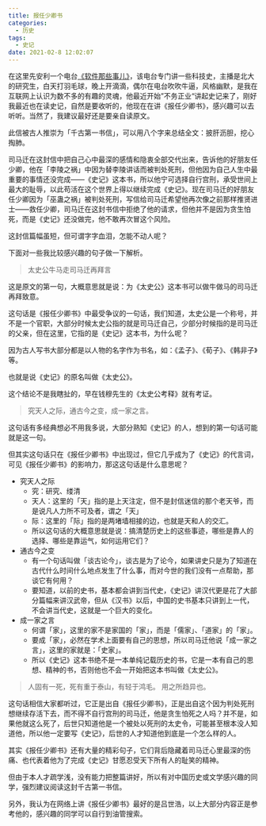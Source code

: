 ```yaml
---
title: 报任少卿书
categories:
  - 历史
tags:
  - 史记
date: 2021-02-8 12:02:07
---
```


在这里先安利一个电台[《软件那些事儿》](https://music.163.com/radio/?id=336387122&userid=284852689)，该电台专门讲一些科技史，主播是北大的研究生，白天打羽毛球，晚上开滴滴，偶尔在电台吹吹牛逼，风格幽默，是我在互联网上认识为数不多的有趣的灵魂，他最近开始”不务正业“讲起史记来了，刚好我最近也在读史记，自然是要收听的，他现在在讲《报任少卿书》，感兴趣可以去听听。当然了，我建议最好还是要亲自读原文。

此信被古人推崇为「千古第一书信」，可以用八个字来总结全文：披肝沥胆，挖心掏肺。

司马迁在这封信中把自己心中最深的感情和隐衷全部交代出来，告诉他的好朋友任少卿，他在「李陵之祸」中因为替李陵讲话而被判处死刑，但他因为自己人生中最重要的事情还没完成——《史记》这本书，所以他宁可选择自行宫刑，承受世间上最大的耻辱，以此苟活在这个世界上得以继续完成《史记》。现在司马迁的好朋友任少卿因为「巫蛊之祸」被判处死刑，写信给司马迁希望他再次像之前那样推贤进士——救任少卿，司马迁在这封书信中拒绝了他的请求，但他并不是因为贪生怕死，而是《史记》还没做完，他不敢再次冒这个风险。

这封信篇幅虽短，但可谓字字血泪，怎能不动人呢？

下面对一些我比较感兴趣的句子做一下解析。

> 太史公牛马走司马迁再拜言

这是原文的第一句，大概意思就是说：为《太史公》这本书可以做牛做马的司马迁再拜致意。

这句话是《报任少卿书》中最受争议的一句话，我们知道，太史公是一个称号，并不是一个官职，大部分时候太史公指的就是司马迁自己，少部分时候指的是司马迁的父亲，但在这里，它指的是《史记》这本书，为什么呢？

因为古人写书大部分都是以人物的名字作为书名，如：《孟子》、《荀子》、《韩非子》等。

也就是说《史记》的原名叫做《太史公》。

这个结论不是我瞎扯的，早在钱穆先生的《太史公考释》就有考证。

> 究天人之际，通古今之变，成一家之言。

这句话有多经典想必不用我多说，大部分熟知《史记》的人，想到的第一句话可能就是这一句。

但其实这句话只在《报任少卿书》中出现过，但它几乎成为了《史记》的代言词，可见《报任少卿书》的影响力，那这这句话是什么意思呢？

- 究天人之际
  - 究：研究、缕清
  - 天人：这里的「天」指的是上天注定，但不是封信迷信的那个老天爷，而是说凡人力所不可及者，谓之「天」
  - 际：这里的「际」指的是两堵墙相接的边，也就是天和人的交汇。
  - 所以这句话的大概意思就是说：搞清楚历史上的这些事迹，哪些是靠人的选择、哪些是靠运气，如何运用它们？
- 通古今之变
  - 有一个句话叫做「谈古论今」，谈古是为了论今，如果讲史只是为了知道在古代什么时间什么地点发生了什么事，而对今世的我们没有一点帮助，那谈它有何用？
  - 要知道，以前的史书，基本都会讲到当代史，《史记》讲汉代更是花了大部分篇幅来讲汉武帝，但从《汉书》以后，中国的史书基本只讲到上一代，不会讲当代史，这就是一个巨大的变化。
- 成一家之言
  - 何谓「家」，这里的家不是家国的「家」，而是「儒家」、「道家」的「家」。
  - 要成「家」，必然在学术上面要有自己的思想，所以司马迁他说「成一家之言」，这里的家就是：「史家」。
  - 所以《史记》这本书绝不是一本单纯记载历史的书，它是一本有自己的思想、精神的书，否则他也不会一开始把这本书叫做《太史公》。

> 人固有一死，死有重于泰山，有轻于鸿毛。 用之所趋异也。

这句话相信大家都听过，它正是出自《报任少卿书》，正是出自这个因为判处死刑想继续存活下去，而不得不自行宫刑的司马迁，他是贪生怕死之人吗？并不是，如果他就这么死了，后世只知道他是一个被处以死刑的太史令，可能甚至根本没人知道他，所以他一定要写《史记》，后世的人才知道他到底是一个怎么样的人。

其实《报任少卿书》还有大量的精彩句子，它们背后隐藏着司马迁心里最深的伤痛、也代表着他为了完成《史记》甘愿忍受天下所有人的耻笑的精神。

但由于本人才疏学浅，没有能力把整篇讲好，所以有对中国历史或文学感兴趣的同学，强烈建议阅读这封千古第一书信。

另外，我认为在网络上讲《报任少卿书》最好的是吕世浩，以上大部分内容正是参考他的，感兴趣的同学可以自行到油管搜索。
